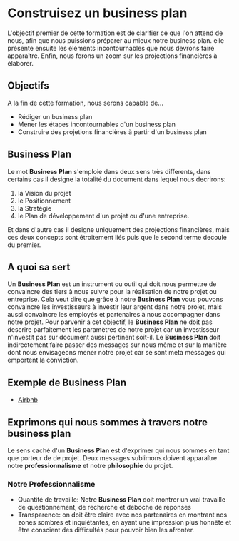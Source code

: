 # Construisez un business plan
L'objectif premier de cette formation est de clarifier ce que l'on attend de nous, afin que nous puissions préparer au mieux notre business plan. elle présente ensuite les éléments incontournables que nous devrons faire apparaître. Enfin, nous ferons un zoom sur les projections financières à élaborer.

## Objectifs
A la fin de cette formation, nous serons capable de...
* Rédiger un business plan
* Mener les étapes incontournables d'un business plan
* Construire des projetions financières à partir d'un business plan

## Business Plan
Le mot **Business Plan** s'emploie dans deux sens très differents, dans certains cas il designe la totalité du document dans lequel nous decrirons:
1. la Vision du projet
2. le Positionnement
3. la Stratégie
4. le Plan de développement d'un projet ou d'une entreprise. 
   
Et dans d'autre cas il designe uniquement des projections financières, mais ces deux concepts sont étroitement liés puis que le second terme decoule du premier.

## A quoi sa sert
Un **Business Plan** est un instrument ou outil qui doit nous permettre de convaincre des tiers à nous suivre pour la réalisation de notre projet ou entreprise.
Cela veut dire que grâce à notre **Business Plan** vous pouvons convaincre les investisseurs à investir leur argent dans notre projet, mais aussi convaincre les employés et partenaires à nous accompagner  dans notre projet. Pour parvenir à cet objectif, le **Business Plan** ne doit pas descrire parfaitement les paramètres de notre projet car un investisseur n'investit pas sur document aussi pertinent soit-il. Le **Business Plan** doit indirectement faire passer des messages sur nous même et sur la manière dont nous envisageons mener notre projet car se sont meta messages qui emportent la conviction.


## Exemple de Business Plan
* [Airbnb](https://github.com/camara94/document-technique/blob/main/exemples-business-plan/airbnb-original-deck-2008.pdf)

## Exprimons qui nous sommes à travers notre business plan
Le sens caché d'un **Business Plan** est d'exprimer qui nous sommes en tant que porteur de de projet. Deux messages sublimons doivent apparaître notre **professionnalisme** et notre **philosophie** du projet.
### Notre Professionnalisme
* Quantité de travaille:
Notre **Business Plan** doit montrer un vrai travaille de questionnement, de recherche et deboche de réponses
* Transparence: on doit être claire avec nos partenaires en montrant nos zones sombres et inquiétantes, en ayant une impression plus honnête et être conscient des difficultés pour pouvoir bien les afronter.
